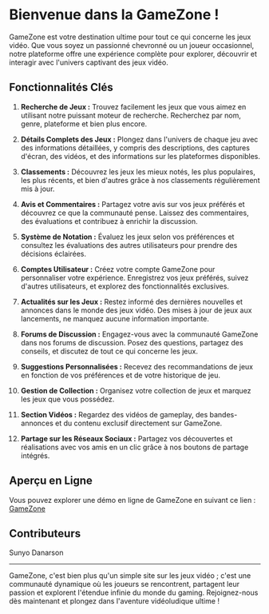 # Bienvenue dans la GameZone !

GameZone est votre destination ultime pour tout ce qui concerne les jeux vidéo. Que vous soyez un passionné chevronné ou un joueur occasionnel, notre plateforme offre une expérience complète pour explorer, découvrir et interagir avec l'univers captivant des jeux vidéo.

## Fonctionnalités Clés

1. **Recherche de Jeux :** Trouvez facilement les jeux que vous aimez en utilisant notre puissant moteur de recherche. Recherchez par nom, genre, plateforme et bien plus encore.

2. **Détails Complets des Jeux :** Plongez dans l'univers de chaque jeu avec des informations détaillées, y compris des descriptions, des captures d'écran, des vidéos, et des informations sur les plateformes disponibles.

3. **Classements :** Découvrez les jeux les mieux notés, les plus populaires, les plus récents, et bien d'autres grâce à nos classements régulièrement mis à jour.

4. **Avis et Commentaires :** Partagez votre avis sur vos jeux préférés et découvrez ce que la communauté pense. Laissez des commentaires, des évaluations et contribuez à enrichir la discussion.

5. **Système de Notation :** Évaluez les jeux selon vos préférences et consultez les évaluations des autres utilisateurs pour prendre des décisions éclairées.

6. **Comptes Utilisateur :** Créez votre compte GameZone pour personnaliser votre expérience. Enregistrez vos jeux préférés, suivez d'autres utilisateurs, et explorez des fonctionnalités exclusives.

7. **Actualités sur les Jeux :** Restez informé des dernières nouvelles et annonces dans le monde des jeux vidéo. Des mises à jour de jeux aux lancements, ne manquez aucune information importante.

8. **Forums de Discussion :** Engagez-vous avec la communauté GameZone dans nos forums de discussion. Posez des questions, partagez des conseils, et discutez de tout ce qui concerne les jeux.

9. **Suggestions Personnalisées :** Recevez des recommandations de jeux en fonction de vos préférences et de votre historique de jeu.

10. **Gestion de Collection :** Organisez votre collection de jeux et marquez les jeux que vous possédez.

11. **Section Vidéos :** Regardez des vidéos de gameplay, des bandes-annonces et du contenu exclusif directement sur GameZone.

12. **Partage sur les Réseaux Sociaux :** Partagez vos découvertes et réalisations avec vos amis en un clic grâce à nos boutons de partage intégrés.

## Aperçu en Ligne

Vous pouvez explorer une démo en ligne de GameZone en suivant ce lien : [GameZone](https://sunyo-gamezone-beta.netlify.app/)

## Contributeurs

Sunyo Danarson

---

GameZone, c'est bien plus qu'un simple site sur les jeux vidéo ; c'est une communauté dynamique où les joueurs se rencontrent, partagent leur passion et explorent l'étendue infinie du monde du gaming. Rejoignez-nous dès maintenant et plongez dans l'aventure vidéoludique ultime !